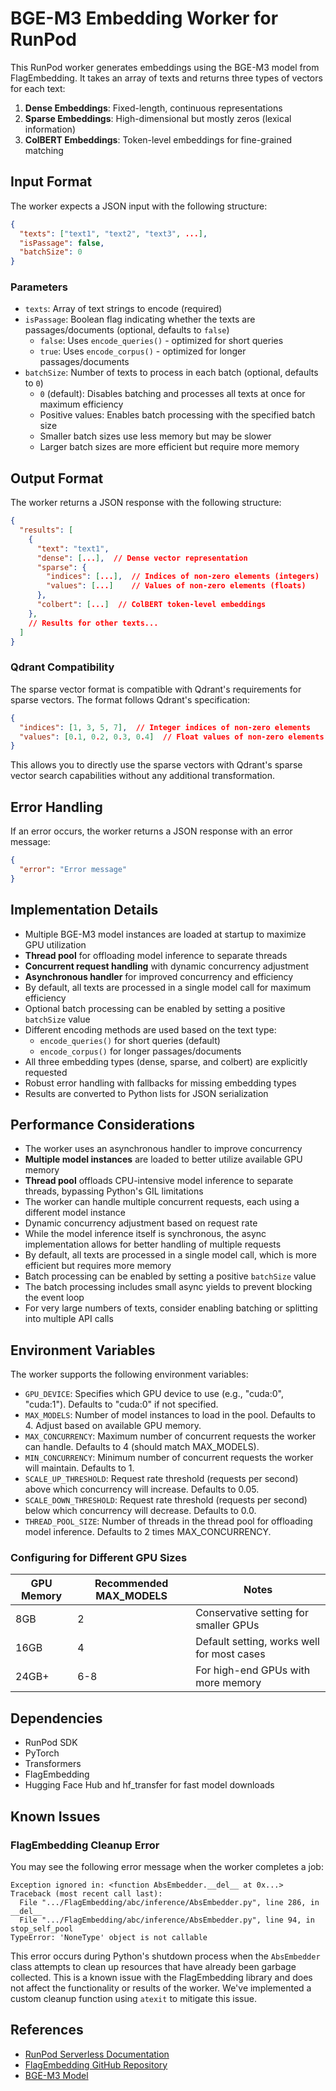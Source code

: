 # BGE-M3 Embedding Worker for RunPod

This RunPod worker generates embeddings using the BGE-M3 model from FlagEmbedding. It takes an array of texts and returns three types of vectors for each text:

1. **Dense Embeddings**: Fixed-length, continuous representations
2. **Sparse Embeddings**: High-dimensional but mostly zeros (lexical information)
3. **ColBERT Embeddings**: Token-level embeddings for fine-grained matching

## Input Format

The worker expects a JSON input with the following structure:

```json
{
  "texts": ["text1", "text2", "text3", ...],
  "isPassage": false,
  "batchSize": 0
}
```

### Parameters

- `texts`: Array of text strings to encode (required)
- `isPassage`: Boolean flag indicating whether the texts are passages/documents (optional, defaults to `false`)
  - `false`: Uses `encode_queries()` - optimized for short queries
  - `true`: Uses `encode_corpus()` - optimized for longer passages/documents
- `batchSize`: Number of texts to process in each batch (optional, defaults to `0`)
  - `0` (default): Disables batching and processes all texts at once for maximum efficiency
  - Positive values: Enables batch processing with the specified batch size
  - Smaller batch sizes use less memory but may be slower
  - Larger batch sizes are more efficient but require more memory

## Output Format

The worker returns a JSON response with the following structure:

```json
{
  "results": [
    {
      "text": "text1",
      "dense": [...],  // Dense vector representation
      "sparse": {
        "indices": [...],  // Indices of non-zero elements (integers)
        "values": [...]    // Values of non-zero elements (floats)
      },
      "colbert": [...]  // ColBERT token-level embeddings
    },
    // Results for other texts...
  ]
}
```

### Qdrant Compatibility

The sparse vector format is compatible with Qdrant's requirements for sparse vectors. The format follows Qdrant's specification:

```json
{
  "indices": [1, 3, 5, 7],  // Integer indices of non-zero elements
  "values": [0.1, 0.2, 0.3, 0.4]  // Float values of non-zero elements
}
```

This allows you to directly use the sparse vectors with Qdrant's sparse vector search capabilities without any additional transformation.

## Error Handling

If an error occurs, the worker returns a JSON response with an error message:

```json
{
  "error": "Error message"
}
```

## Implementation Details

- Multiple BGE-M3 model instances are loaded at startup to maximize GPU utilization
- **Thread pool** for offloading model inference to separate threads
- **Concurrent request handling** with dynamic concurrency adjustment
- **Asynchronous handler** for improved concurrency and efficiency
- By default, all texts are processed in a single model call for maximum efficiency
- Optional batch processing can be enabled by setting a positive `batchSize` value
- Different encoding methods are used based on the text type:
  - `encode_queries()` for short queries (default)
  - `encode_corpus()` for longer passages/documents
- All three embedding types (dense, sparse, and colbert) are explicitly requested
- Robust error handling with fallbacks for missing embedding types
- Results are converted to Python lists for JSON serialization

## Performance Considerations

- The worker uses an asynchronous handler to improve concurrency
- **Multiple model instances** are loaded to better utilize available GPU memory
- **Thread pool** offloads CPU-intensive model inference to separate threads, bypassing Python's GIL limitations
- The worker can handle multiple concurrent requests, each using a different model instance
- Dynamic concurrency adjustment based on request rate
- While the model inference itself is synchronous, the async implementation allows for better handling of multiple requests
- By default, all texts are processed in a single model call, which is more efficient but requires more memory
- Batch processing can be enabled by setting a positive `batchSize` value
- The batch processing includes small async yields to prevent blocking the event loop
- For very large numbers of texts, consider enabling batching or splitting into multiple API calls

## Environment Variables

The worker supports the following environment variables:

- `GPU_DEVICE`: Specifies which GPU device to use (e.g., "cuda:0", "cuda:1"). Defaults to "cuda:0" if not specified.
- `MAX_MODELS`: Number of model instances to load in the pool. Defaults to 4. Adjust based on available GPU memory.
- `MAX_CONCURRENCY`: Maximum number of concurrent requests the worker can handle. Defaults to 4 (should match MAX_MODELS).
- `MIN_CONCURRENCY`: Minimum number of concurrent requests the worker will maintain. Defaults to 1.
- `SCALE_UP_THRESHOLD`: Request rate threshold (requests per second) above which concurrency will increase. Defaults to 0.05.
- `SCALE_DOWN_THRESHOLD`: Request rate threshold (requests per second) below which concurrency will decrease. Defaults to 0.0.
- `THREAD_POOL_SIZE`: Number of threads in the thread pool for offloading model inference. Defaults to 2 times MAX_CONCURRENCY.

### Configuring for Different GPU Sizes

| GPU Memory | Recommended MAX_MODELS | Notes |
|------------|------------------------|-------|
| 8GB        | 2                      | Conservative setting for smaller GPUs |
| 16GB       | 4                      | Default setting, works well for most cases |
| 24GB+      | 6-8                    | For high-end GPUs with more memory |

## Dependencies

- RunPod SDK
- PyTorch
- Transformers
- FlagEmbedding
- Hugging Face Hub and hf_transfer for fast model downloads

## Known Issues

### FlagEmbedding Cleanup Error

You may see the following error message when the worker completes a job:

```
Exception ignored in: <function AbsEmbedder.__del__ at 0x...>
Traceback (most recent call last):
  File ".../FlagEmbedding/abc/inference/AbsEmbedder.py", line 286, in __del__
  File ".../FlagEmbedding/abc/inference/AbsEmbedder.py", line 94, in stop_self_pool
TypeError: 'NoneType' object is not callable
```

This error occurs during Python's shutdown process when the `AbsEmbedder` class attempts to clean up resources that have already been garbage collected. This is a known issue with the FlagEmbedding library and does not affect the functionality or results of the worker. We've implemented a custom cleanup function using `atexit` to mitigate this issue.

## References

- [RunPod Serverless Documentation](https://docs.runpod.io/serverless/workers/handlers/overview)
- [FlagEmbedding GitHub Repository](https://github.com/FlagOpen/FlagEmbedding)
- [BGE-M3 Model](https://huggingface.co/BAAI/bge-m3)
